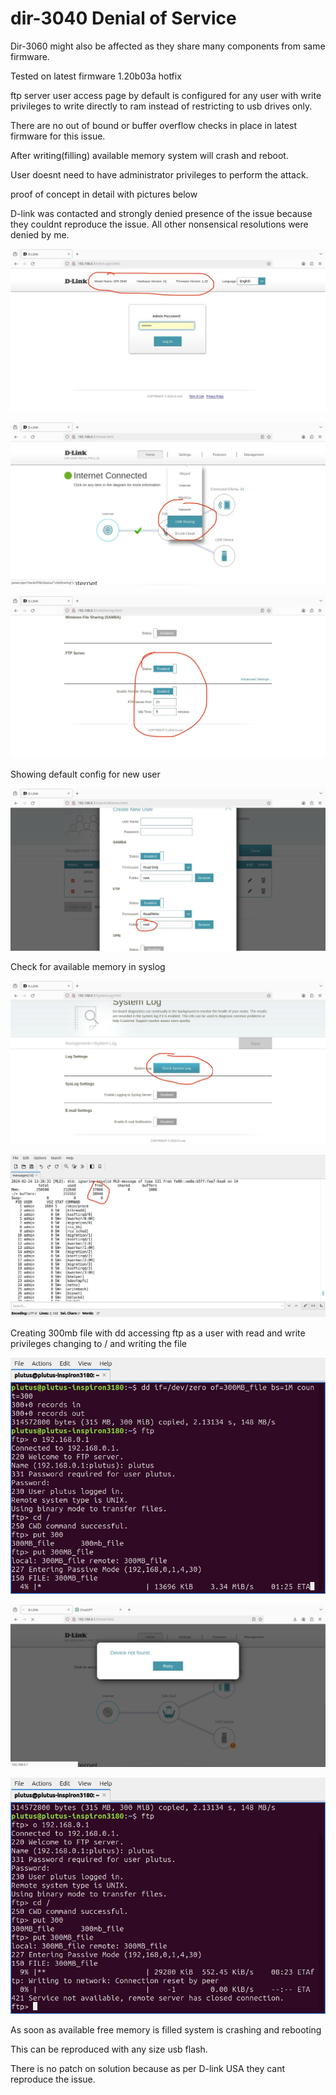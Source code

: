 # dir-3040 Denial of Service
Dir-3060 might also be affected as they share many components from same firmware.

Tested on latest firmware 1.20b03a hotfix

ftp server user access page by default is configured for any user with write privileges to write directly to ram instead of restricting to usb drives only.

There are no out of bound or buffer overflow checks in place in latest firmware for this issue.

After writing(filling) available memory system will crash and reboot.

User doesnt need to have administrator privileges to perform the attack.

proof of concept in detail with pictures below

D-link was contacted and strongly denied presence of the issue because they couldnt reproduce the issue. All other nonsensical resolutions were denied by me.

![Screenshot](IMG_7075.png)

![Screenshot](IMG_7076.png)

![Screenshot](IMG_7077.png)

Showing default config for new user

![Screenshot](IMG_7078.png)

Check for available memory in syslog

![Screenshot](IMG_7079.png)

![Screenshot](IMG_7080.png)

Creating 300mb file with dd accessing ftp as a user with read and write privileges changing to / and writing the file

![Screenshot](IMG_7081.png)

![Screenshot](IMG_7083.png)

![Screenshot](IMG_7082.png)


As soon as available free memory is filled system is crashing and rebooting

This can be reproduced with any size usb flash.

There is no patch on solution because as per D-link USA they cant reproduce the issue.
